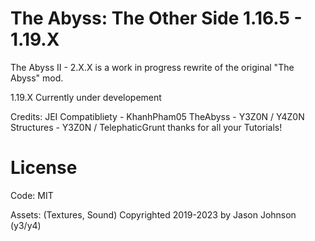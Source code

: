 # The Abyss: The Other Side 1.16.5 - 1.19.X
The Abyss II - 2.X.X is a work in progress rewrite of the original "The Abyss" mod.

1.19.X
Currently under developement

Credits:
JEI Compatibliety - KhanhPham05 
TheAbyss - Y3Z0N / Y4Z0N
Structures - Y3Z0N / TelephaticGrunt thanks for all your Tutorials!

# License

Code: MIT

Assets: (Textures, Sound) Copyrighted 2019-2023 by Jason Johnson (y3/y4)
